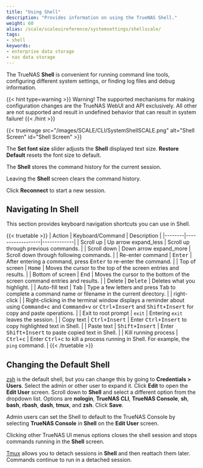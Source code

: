 ```yaml
---
title: "Using Shell"
description: "Provides information on using the TrueNAS Shell."
weight: 60
alias: /scale/scaleuireference/systemsettings/shellscale/
tags:
- shell
keywords:
- enterprise data storage
- nas data storage
---
```


The TrueNAS **Shell** is convenient for running command line tools, configuring different system settings, or finding log files and debug information.

{{< hint type=warning >}}
Warning! The supported mechanisms for making configuration changes are the TrueNAS WebUI and API exclusively.
All other are not supported and result in undefined behavior that can result in system failure!
{{< /hint >}}

{{< trueimage src="/images/SCALE/CLI/SystemShellSCALE.png" alt="Shell Screen" id="Shell Screen" >}}

The **Set font size** slider adjusts the **Shell** displayed text size.
**Restore Default** resets the font size to default.

The **Shell** stores the command history for the current session.

Leaving the **Shell** screen clears the command history.

Click **Reconnect** to start a new session.

## Navigating In Shell
This section provides keyboard navigation shortcuts you can use in Shell.

{{< truetable >}}
| Action | Keyboard/Command | Description |
|--------|------------------|-------------|
| Scroll up | Up arrow <span class="material-icons">expand_less</span> | Scroll up through previous commands. |
| Scroll down | Down arrow <span class="material-icons">expand_more</span> | Scroll down through following commands. |
| Re-enter command | <kbd>Enter</kbd> | After entering a command, press <kbd>Enter</kbd> to re-enter the command. |
| Top of screen | <kbd>Home</kbd> | Moves the cursor to the top of the screen entries and results. |
| Bottom of screen | <kbd>End</kbd> | Moves the cursor to the bottom of the screen command entries and results. |
| Delete | <kbd>Delete</kbd> | Deletes what you highlight. |
| Auto-fill text | <kbd>Tab</kbd> | Type a few letters and press <kbd>Tab</kbd> to complete a command name or filename in the current directory. |
| right-click |  | Right-clicking in the terminal window displays a reminder about using <kbd>Command+c</kbd> and <kbd>Command+v</kbd> or <kbd>Ctrl+Insert</kbd> and <kbd>Shift+Insert</kbd> for copy and paste operations. |
| Exit to root prompt | `exit` | Entering `exit` leaves the session. |
| Copy text | <kbd>Ctrl+Insert</kbd> | Enter <kbd>Ctrl+Insert</kbd> to copy highlighted text in Shell. |
| Paste text | <kbd>Shift+Insert</kbd> | Enter <kbd>Shift+Insert</kbd> to paste copied text in Shell. |
| Kill running process | <kbd>Ctrl+c</kbd> | Enter <kbd>Ctrl+c</kbd> to kill a process running in Shell. For example, the `ping` command. |
{{< /truetable >}}

## Changing the Default Shell

[zsh](https://www.zsh.org/) is the default shell, but you can change this by going to **Credentials > Users**.
Select the admin or other user to expand it.
Click **Edit** to open the **Edit User** screen.
Scroll down to **Shell** and select a different option from the dropdown list.
Options are **nologin**, **TrueNAS CLI**, **TrueNAS Console**, **sh**, **bash**, **rbash**, **dash**, **tmux**, and **zsh**.
Click **Save**.

Admin users can set the Shell to default to the TrueNAS Console by selecting **TrueNAS Console** in **Shell** on the **Edit User** screen.

Clicking other TrueNAS UI menus options closes the shell session and stops commands running in the **Shell** screen.

[Tmux](https://github.com/tmux/tmux/wiki/) allows you to detach sessions in **Shell** and then reattach them later.
Commands continue to run in a detached session.